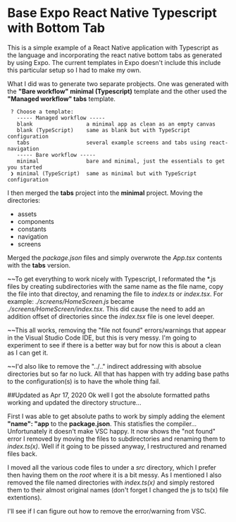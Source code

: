 # Base Expo React Native Typescript with Bottom Tab

This is a simple example of a React Native application with Typescript as the language and incorporating the react native bottom tabs as generated by using Expo. The current templates in Expo doesn't include this include this particular setup so I had to make my own.

What I did was to generate two separate probjects. One was generated with the **"Bare workflow" minimal (Typescript)** template and the other used the **"Managed workflow" tabs** template.

```
 ? Choose a template:
   ----- Managed workflow -----
   blank                 a minimal app as clean as an empty canvas
   blank (TypeScript)    same as blank but with TypeScript configuration
   tabs                  several example screens and tabs using react-navigation
   ----- Bare workflow -----
   minimal               bare and minimal, just the essentials to get you started
 ❯ minimal (TypeScript)  same as minimal but with TypeScript configuration
```
I then merged the **tabs** project into the **minimal** project. Moving the directories:
- assets
- components
- constants
- navigation
- screens

Merged the *package.json* files and simply overwrote the *App.tsx* contents with the **tabs** version.

~~To get everything to work nicely with Typescript, I reformated the \*.js files by creating subdirectories with the same name as the file name, copy the file into that directoy, and renaming the file to *index.ts* or *index.tsx*. For example: *./screens/HomeScreen.js* became *./screens/HomeScreen/index.tsx*. This did cause the need to add an addition offset of directories since the *index.tsx* file is one level deeper.

~~This all works, removing the "file not found" errors/warnings that appear in the Visual Studio Code IDE, but this is very messy. I'm going to experiment to see if there is a better way but for now this is about a clean as I can get it.

~~I'd also like to remove the "../.." indirect addressing with absolue directories but so far no luck. All that has happen with try adding base paths to the configuration(s) is to have the whole thing fail.

##Updated as Apr 17, 2020
Ok well I got the absolute formatted paths working and updated the directory structure...

First I was able to get absolute paths to work by simply adding the element **"name": "app** to the **package.json**. This statisfies the compiler... Unfortunately it doesn't make VSC happy. It now shows the "not found" error I removed by moving the files to subdirectories and renaming them to *index.ts(x)*. Well if it going to be pissed anyway, I restructured and renamed files back.

I moved all the various code files to under a *src* directory, which I prefer then having them on the *root* where it is a bit messy. As I mentioned I also removed the file named directories with *index.ts(x)* and simply restored them to their almost original names (don't forget I changed the js to ts(x) file extentions).

I'll see if I can figure out how to remove the error/warning from VSC.
